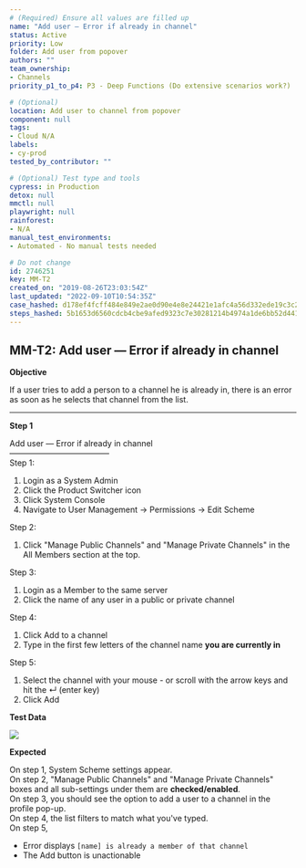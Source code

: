 ```yaml
---
# (Required) Ensure all values are filled up
name: "Add user — Error if already in channel"
status: Active
priority: Low
folder: Add user from popover
authors: ""
team_ownership:
- Channels
priority_p1_to_p4: P3 - Deep Functions (Do extensive scenarios work?)

# (Optional)
location: Add user to channel from popover
component: null
tags:
- Cloud N/A
labels:
- cy-prod
tested_by_contributor: ""

# (Optional) Test type and tools
cypress: in Production
detox: null
mmctl: null
playwright: null
rainforest:
- N/A
manual_test_environments:
- Automated - No manual tests needed

# Do not change
id: 2746251
key: MM-T2
created_on: "2019-08-26T23:03:54Z"
last_updated: "2022-09-10T10:54:35Z"
case_hashed: d178ef4fcff484e849e2ae0d90e4e8e24421e1afc4a56d332ede19c3c2e7663835c175b9462145e75e39008cd38f8644
steps_hashed: 5b1653d6560cdcb4cbe9afed9323c7e30281214b4974a1de6bb52d441a997ca6cafe511243da0e78e56a8503b9fdb0d8
---
```


<!-- (Auto-generated) Based on frontmatter's "key" and "name" -->

## MM-T2: Add user — Error if already in channel

**Objective**

If a user tries to add a person to a channel he is already in, there is an error as soon as he selects that channel from the list.

---

**Step 1**

Add user — Error if already in channel\
–––––––––––––––––––––––––\
Step 1:

1. Login as a System Admin
2. Click the Product Switcher icon
3. Click System Console
4. Navigate to User Management → Permissions → Edit Scheme

Step 2:

1. Click "Manage Public Channels" and "Manage Private Channels" in the All Members section at the top.

Step 3:

1. Login as a Member to the same server
2. Click the name of any user in a public or private channel

Step 4:

1. Click Add to a channel
2. Type in the first few letters of the channel name **you are currently in**

Step 5:

1. Select the channel with your mouse - or scroll with the arrow keys and hit the ↵ (enter key)
2. Click Add

**Test Data**

![](https://cloudfront.tm4j.smartbear.com/tenant/ad722c15-e2a6-3788-82f3-92f99221f446/project/10302/embedded-f3277290f945470c4add5d21ef3dc7ca7b74388fc7152bfb6b99ae58c66a95a8-1599469997351-1599469997351.png)

**Expected**

On step 1, System Scheme settings appear.\
On step 2, "Manage Public Channels" and "Manage Private Channels" boxes and all sub-settings under them are **checked/enabled**.\
On step 3, you should see the option to add a user to a channel in the profile pop-up.\
On step 4, the list filters to match what you've typed.\
On step 5,

- Error displays `[name] is already a member of that channel`
- The Add button is unactionable
